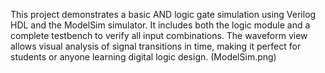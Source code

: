 This project demonstrates a basic AND logic gate simulation using Verilog HDL and the ModelSim simulator. It includes both the logic module and a complete testbench to verify all input combinations. The waveform view allows visual analysis of signal transitions in time, making it perfect for students or anyone learning digital logic design.
(ModelSim.png)
